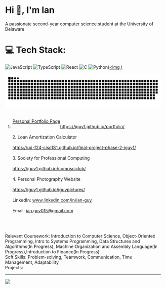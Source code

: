 <h1>Hi 👋, I'm Ian</h1>
<p>A passionate second-year computer science student at the University of Delaware </p>

# 💻 Tech Stack:
![JavaScript](https://img.shields.io/badge/javascript-%23323330.svg?style=for-the-badge&logo=javascript&logoColor=%23F7DF1E) ![TypeScript](https://img.shields.io/badge/typescript-%23007ACC.svg?style=for-the-badge&logo=typescript&logoColor=white) ![React](https://img.shields.io/badge/react-%2320232a.svg?style=for-the-badge&logo=react&logoColor=%2361DAFB) ![C](https://img.shields.io/badge/c-%2300599C.svg?style=for-the-badge&logo=c&logoColor=white) ![Python](https://img.shields.io/badge/python-3670A0?style=for-the-badge&logo=python&logoColor=ffdd54)(<a target="_blank" href="https://raw.githubusercontent.com/devicons/devicon/master/icons/nodejs/nodejs-original-wordmark.svg" style="display: inline-block;"><img )


<picture>
  <source media="(prefers-color-scheme: dark)" srcset="https://raw.githubusercontent.com/tobiasmeyhoefer/tobiasmeyhoefer/output/github-snake-dark.svg" />
  <source media="(prefers-color-scheme: light)" srcset="https://raw.githubusercontent.com/tobiasmeyhoefer/tobiasmeyhoefer/output/github-snake.svg" />
  <img alt="github-snake" src="https://raw.githubusercontent.com/iguy1/iguy1/output/github-snake.svg" />
</picture>


 1. Personal Portfolio Page<br><br>https://iguy1.github.io/portfolio/<br><br>2. Loan Amortization Calculator<br><br>https://ud-f24-cisc181.github.io/final-project-phase-2-iguy1/<br><br>3. Society for Professional Computing<br><br>https://iguy1.github.io/compsciclub/<br><br>4. Personal Photography Website<br><br>https://iguy1.github.io/iguypictures/<br><br>LinkedIn: www.linkedin.com/in/ian-guy<br><br>Email: ian.guy015@gmail.com<br><br><br>

.<br>Relevant Coursework: Introduction to Computer Science, Object-Oriented Programming, Intro to Systems Programming, Data Structures and Algorithms(In Progress), Machine Organization and Assembly Language(In Progress),Introduction to Finance(In Progress)<br>Soft Skills: Problem-solving, Teamwork, Communication, Time Management, Adaptability<br>Projects:<br>

---
[![](https://visitcount.itsvg.in/api?id=iguy1&icon=0&color=0)](https://visitcount.itsvg.in)

<!-- Proudly created with GPRM ( https://gprm.itsvg.in ) -->
